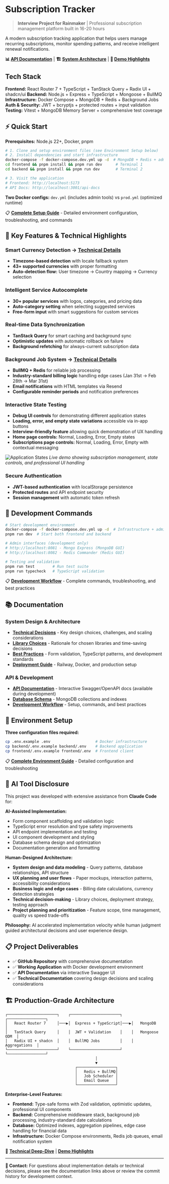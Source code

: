 # Subscription Tracker

> **Interview Project for Rainmaker** | Professional subscription management platform built in 16-20 hours

A modern subscription tracking application that helps users manage recurring subscriptions, monitor spending patterns, and receive intelligent renewal notifications.

**📊 [API Documentation](http://localhost:3001/api-docs)** | **🏗️ [System Architecture](./docs/TECHNICAL_DECISIONS.md)** | **🎯 [Demo Highlights](./working-docs/demos/DEMO_SCRIPT_NOTES.md)**

## Tech Stack

**Frontend:** React Router 7 + TypeScript + TanStack Query + Radix UI + shadcn/ui
**Backend:** Node.js + Express + TypeScript + Mongoose + BullMQ
**Infrastructure:** Docker Compose + MongoDB + Redis + Background Jobs
**Auth & Security:** JWT + bcryptjs + protected routes + input validation
**Testing:** Vitest + MongoDB Memory Server + comprehensive test coverage

## ⚡ Quick Start

**Prerequisites:** Node.js 22+, Docker, pnpm

```bash
# 1. Clone and setup environment files (see Environment Setup below)
# 2. Install dependencies and start infrastructure
docker-compose -f docker-compose.dev.yml up -d  # MongoDB + Redis + admin tools
cd frontend && pnpm install && pnpm run dev      # Terminal 1
cd backend && pnpm install && pnpm run dev       # Terminal 2

# 3. Visit the application
# Frontend: http://localhost:5173
# API Docs: http://localhost:3001/api-docs
```

**Two Docker configs:** `dev.yml` (includes admin tools) vs `prod.yml` (optimized runtime)

📋 **[Complete Setup Guide](./docs/SETUP_GUIDE.md)** - Detailed environment configuration, troubleshooting, and commands

## 🎯 Key Features & Technical Highlights

### **Smart Currency Detection** → [Technical Details](./docs/TECHNICAL_DECISIONS.md#smart-currency-detection)
- **Timezone-based detection** with locale fallback system
- **43+ supported currencies** with proper formatting
- **Auto-detection flow:** User timezone → Country mapping → Currency selection

### **Intelligent Service Autocomplete**
- **30+ popular services** with logos, categories, and pricing data
- **Auto-category setting** when selecting suggested services
- **Free-form input** with smart suggestions for custom services

### **Real-time Data Synchronization**
- **TanStack Query** for smart caching and background sync
- **Optimistic updates** with automatic rollback on failure
- **Background refetching** for always-current subscription data

### **Background Job System** → [Technical Details](./docs/TECHNICAL_DECISIONS.md#email-notification-system)
- **BullMQ + Redis** for reliable job processing
- **Industry-standard billing logic** handling edge cases (Jan 31st → Feb 28th → Mar 31st)
- **Email notifications** with HTML templates via Resend
- **Configurable reminder periods** and notification preferences

### **Interactive State Testing**
- **Debug UI controls** for demonstrating different application states
- **Loading, error, and empty state variations** accessible via in-app buttons
- **Interview-friendly feature** allowing quick demonstration of UX handling
- **Home page controls:** Normal, Loading, Error, Empty states
- **Subscriptions page controls:** Normal, Loading, Error, Empty with contextual messaging

![Application States](./docs/screenshots/subscriptions-populated.png)
*Live demo showing subscription management, state controls, and professional UI handling*

### **Secure Authentication**
- **JWT-based authentication** with localStorage persistence
- **Protected routes** and API endpoint security
- **Session management** with automatic token refresh

## 🚀 Development Commands

```bash
# Start development environment
docker-compose -f docker-compose.dev.yml up -d  # Infrastructure + admin tools
pnpm run dev  # Start both frontend and backend

# Admin interfaces (development only)
# http://localhost:8081 - Mongo Express (MongoDB GUI)
# http://localhost:8082 - Redis Commander (Redis GUI)

# Testing and validation
pnpm run test        # Run test suite
pnpm run typecheck   # TypeScript validation
```

📋 **[Development Workflow](./AGENTS.md)** - Complete commands, troubleshooting, and best practices

## 📚 Documentation

### **System Design & Architecture**
- **[Technical Decisions](./docs/TECHNICAL_DECISIONS.md)** - Key design choices, challenges, and scaling considerations
- **[Library Choices](./docs/LIBRARY_CHOICES.md)** - Rationale for chosen libraries and time-saving decisions
- **[Best Practices](./docs/BEST_PRACTICES.md)** - Form validation, TypeScript patterns, and development standards
- **[Deployment Guide](./docs/DEPLOYMENT_OPTIONS.md)** - Railway, Docker, and production setup

### **API & Development**
- **[API Documentation](http://localhost:3001/api-docs)** - Interactive Swagger/OpenAPI docs (available during development)
- **[Database Schema](./docs/DATABASE_SCHEMA.md)** - MongoDB collections and indexes
- **[Development Workflow](./AGENTS.md)** - Setup, commands, and best practices

## 🔧 Environment Setup

**Three configuration files required:**
```bash
cp .env.example .env                    # Docker infrastructure
cp backend/.env.example backend/.env    # Backend application
cp frontend/.env.example frontend/.env  # Frontend client
```

📋 **[Complete Environment Guide](./docs/SETUP_GUIDE.md#environment-configuration)** - Detailed configuration and troubleshooting

## 🤖 AI Tool Disclosure

This project was developed with extensive assistance from **Claude Code** for:

**AI-Assisted Implementation:**
- Form component scaffolding and validation logic
- TypeScript error resolution and type safety improvements
- API endpoint implementation and testing
- UI component development and styling
- Database schema design and optimization
- Documentation generation and formatting

**Human-Designed Architecture:**
- **System design and data modeling** - Query patterns, database relationships, API structure
- **UX planning and user flows** - Paper mockups, interaction patterns, accessibility considerations
- **Business logic and edge cases** - Billing date calculations, currency detection strategies
- **Technical decision-making** - Library choices, deployment strategy, testing approach
- **Project planning and prioritization** - Feature scope, time management, quality vs speed trade-offs

**Philosophy:** AI accelerated implementation velocity while human judgment guided architectural decisions and user experience design.

## 📋 Project Deliverables

- ✅ **GitHub Repository** with comprehensive documentation
- ✅ **Working Application** with Docker development environment
- ✅ **API Documentation** via interactive Swagger UI
- ✅ **Technical Documentation** covering design decisions and scaling considerations

## 🏗️ Production-Grade Architecture

```
┌──────────────────────┐    ┌──────────────────────┐    ┌─────────────────┐
│   React Router 7     │───▶│  Express + TypeScript│───▶│   MongoDB       │
│   TanStack Query     │    │  JWT + Validation    │    │   Mongoose ODM  │
│   Radix UI + shadcn  │    │  BullMQ Jobs         │    │   Aggregations  │
└──────────────────────┘    └──────────────────────┘    └─────────────────┘
                                        │
                                        ▼
                               ┌─────────────────┐
                               │   Redis + BullMQ│
                               │   Job Scheduler │
                               │   Email Queue   │
                               └─────────────────┘
```

**Enterprise-Level Features:**
- **Frontend:** Type-safe forms with Zod validation, optimistic updates, professional UI components
- **Backend:** Comprehensive middleware stack, background job processing, industry-standard date calculations
- **Database:** Optimized indexes, aggregation pipelines, edge case handling for financial data
- **Infrastructure:** Docker Compose environments, Redis job queues, email notification system

🎯 **[Technical Deep-Dive](./docs/TECHNICAL_DECISIONS.md)** | **[Demo Highlights](./working-docs/demos/DEMO_SCRIPT_NOTES.md)**

---

**📧 Contact:** For questions about implementation details or technical decisions, please see the documentation links above or review the commit history for development context.